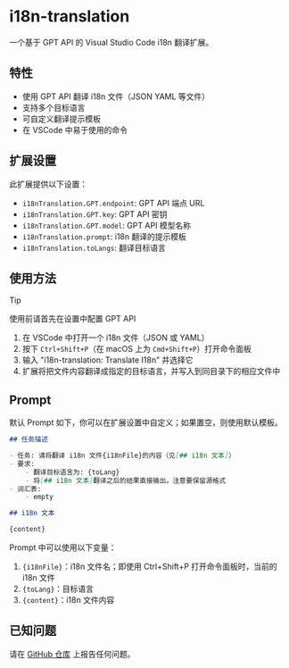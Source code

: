 # i18n-translation

一个基于 GPT API 的 Visual Studio Code i18n 翻译扩展。

## 特性

- 使用 GPT API 翻译 i18n 文件（JSON YAML 等文件）
- 支持多个目标语言
- 可自定义翻译提示模板
- 在 VSCode 中易于使用的命令

## 扩展设置

此扩展提供以下设置：

* `i18nTranslation.GPT.endpoint`: GPT API 端点 URL
* `i18nTranslation.GPT.key`: GPT API 密钥
* `i18nTranslation.GPT.model`: GPT API 模型名称
* `i18nTranslation.prompt`: i18n 翻译的提示模板
* `i18nTranslation.toLangs`: 翻译目标语言

## 使用方法

> [!TIP]
> 使用前请首先在设置中配置 GPT API

1. 在 VSCode 中打开一个 i18n 文件（JSON 或 YAML）
2. 按下 `Ctrl+Shift+P`（在 macOS 上为 `Cmd+Shift+P`）打开命令面板
3. 输入 "i18n-translation: Translate I18n" 并选择它
4. 扩展将把文件内容翻译成指定的目标语言，并写入到同目录下的相应文件中

## Prompt

默认 Prompt 如下，你可以在扩展设置中自定义；如果置空，则使用默认模板。

```md
## 任务描述

- 任务: 请将翻译 i18n 文件{i18nFile}的内容（见[## i18n 文本]）
- 要求: 
    - 翻译目标语言为: {toLang}
    - 将[## i18n 文本]翻译之后的结果直接输出，注意要保留源格式
- 词汇表:
    - empty

## i18n 文本

{content}
```

Prompt 中可以使用以下变量：

1. `{i18nFile}`：i18n 文件名；即使用 Ctrl+Shift+P 打开命令面板时，当前的 i18n 文件
2. `{toLang}`：目标语言
3. `{content}`：i18n 文件内容

## 已知问题

请在 [GitHub 仓库](https://github.com/yourusername/i18n-translation/issues) 上报告任何问题。
